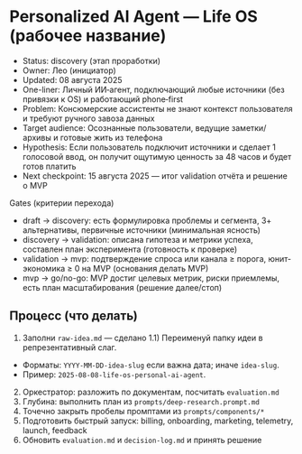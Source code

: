 # Personalized AI Agent — Life OS (рабочее название)

- Status: discovery (этап проработки)
- Owner: Лео (инициатор)
- Updated: 08 августа 2025
- One-liner: Личный ИИ‑агент, подключающий любые источники (без привязки к OS) и работающий phone‑first
- Problem: Консюмерские ассистенты не знают контекст пользователя и требуют ручного завоза данных
- Target audience: Осознанные пользователи, ведущие заметки/архивы и готовые жить из телефона
- Hypothesis: Если пользователь подключит источники и сделает 1 голосовой ввод, он получит ощутимую ценность за 48 часов и будет готов платить
- Next checkpoint: 15 августа 2025 — итог validation отчёта и решение о MVP

Gates (критерии перехода)
- draft → discovery: есть формулировка проблемы и сегмента, 3+ альтернативы, первичные источники (минимальная ясность)
- discovery → validation: описана гипотеза и метрики успеха, составлен план эксперимента (готовность к проверке)
- validation → mvp: подтверждение спроса или канала ≥ порога, юнит-экономика ≥ 0 на MVP (основания делать MVP)
- mvp → go/no-go: MVP достиг целевых метрик, риски приемлемы, есть план масштабирования (решение далее/стоп)

## Процесс (что делать)
1) Заполни `raw-idea.md` — сделано
1.1) Переименуй папку идеи в репрезентативный слаг.
- Форматы: `YYYY-MM-DD-idea-slug` если важна дата; иначе `idea-slug`.
- Пример: `2025-08-08-life-os-personal-ai-agent`.
2) Оркестратор: разложить по документам, посчитать `evaluation.md`
3) Глубина: выполнить план из `prompts/deep-research.prompt.md`
4) Точечно закрыть пробелы промптами из `prompts/components/*`
5) Подготовить быстрый запуск: billing, onboarding, marketing, telemetry, launch, feedback
6) Обновить `evaluation.md` и `decision-log.md` и принять решение
